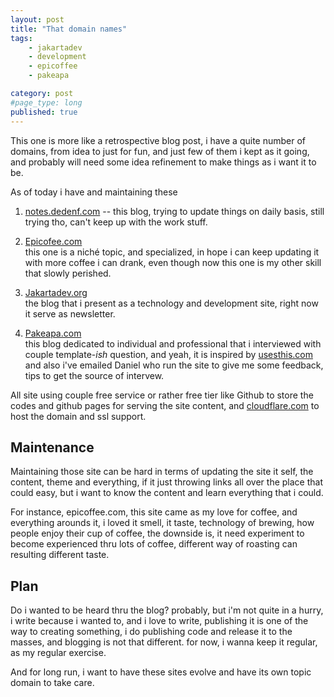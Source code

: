 ```yaml
---
layout: post
title: "That domain names"
tags: 
    - jakartadev
    - development
    - epicoffee
    - pakeapa

category: post
#page_type: long
published: true
---
```



This one is more like a retrospective blog post, i have a quite number of domains, from idea to just for fun, and just few of them i kept as it going, and probably will need some idea refinement to make things as i want it to be.

As of today i have and maintaining these

1. [notes.dedenf.com](https://notes.dedenf.com) -- this blog, trying to update things on daily basis, still trying tho, can't keep up with the work stuff.   
<!--more-->
2. [Epicofee.com](http://epicoffee.com)   
this one is a niché topic, and specialized, in hope i can keep updating it with more coffee i can drank, even though now this one is my other skill that slowly perished.

3. [Jakartadev.org](https://jakartadev.org)   
the blog that i present as a technology and development site, right now it serve as newsletter.

4. [Pakeapa.com](https://pakeapa.com)    
this blog dedicated to individual and professional that i interviewed with couple template-*ish* question, and yeah, it is inspired by [usesthis.com](https://usesthis.com) and also i've emailed Daniel who run the site to give me some feedback, tips to get the source of intervew.

All site using couple free service or rather free tier like Github to store the codes and github pages for serving the site content, and [cloudflare.com](https://cloudflare.com) to host the domain and ssl support.

## Maintenance
Maintaining those site can be hard in terms of updating the site it self, the content, theme and everything, if it just throwing links all over the place that could easy, but i want to know the content and learn everything that i could.

For instance, epicoffee.com, this site came as my love for coffee, and everything arounds it, i loved it smell, it taste, technology of brewing, how people enjoy their cup of coffee, the downside is, it need experiment to become experienced thru lots of coffee, different way of roasting can resulting different taste.

## Plan
Do i wanted to be heard thru the blog? probably, but i'm not quite in a hurry, i write because i wanted to, and i love to write, publishing it is one of the way to creating something, i do publishing code and release it to the masses, and blogging is not that different. for now, i wanna keep it regular, as my regular exercise.

And for long run, i want to have these sites evolve and have its own topic domain to take care.